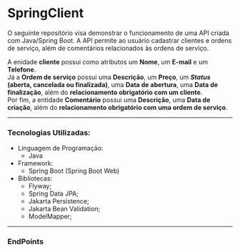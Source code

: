 # SpringClient 
  
  
O seguinte repositório visa demonstrar o funcionamento de uma API criada com Java/Spring Boot.
A API permite ao usuário cadastrar clientes e ordens de serviço, além de comentários relacionados às ordens de serviço.
  
A enidade **cliente** possui como atributos um **Nome**, um **E-mail** e um **Telefone**.   
Já a **Ordem de serviço** possui uma **Descrição**, um **Preço**, um ***Status* (aberta, cancelada ou finalizada)**, uma **Data de abertura**, uma **Data de finalização**, além do **relacionamento obrigatório com um cliente**.  
Por fim, a entidade **Comentário** possui uma **Descrição**, uma **Data de criação**, além do **relacionamento obrigatório com uma ordem de serviço**.  

  
---
  
### Tecnologias Utilizadas:
* Linguagem de Programação: 
  - Java
* Framework:
  - Spring Boot (Spring Boot Web)
* Bibliotecas:
  - Flyway;
  - Spring Data JPA;
  - Jakarta Persistence;
  - Jakarta Bean Validation;
  - ModelMapper;
---

### EndPoints

